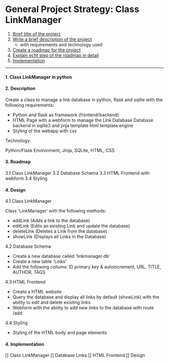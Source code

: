 # General Project Strategy: Class LinkManager

1. [Brief title of the project](#1-class-linkmanager-in-python)
2. [Write a brief description of the project](#2-description)
    - with requirements and technology used
3. [Create a roadmap for the project](#3-roadmap)
4. [Explain echt step of the roadmap in detail](#4-design)
5. [Implementation](#4-implementation)

---

#### 1. Class LinkManager in python

#### 2. Description

Create a class to manage a link database in python, flask and sqlite
with the following requirements:

- Python and flask as framework (frontend/backend)
- HTML Page with a webform to manage the Link Database
    Database backend in sqlite3 and jinja template html 
    template engine
- Styling of the webapp with css

Technology:

Python/Flask Environment, Jinja, SQLite, HTML, CSS

#### 3. Roadmap

3.1 Class LinkManager 
3.2 Database Schema
3.3 HTML Frontend with webform
3.4 Styling

#### 4. Design

4.1 Class LinkManager

Class 'LinkManager' with the following methods:

- addLink (Adds a link to the database)
- editLink (Edits an existing Link and update the database)
- deleteLink (Deletes a Link from the database)
- showLink (Displays all Links in the Database)

4.2 Database Schema

- Create a new database called 'linkmanager.db'
- Create a new table 'Links'
- Add the following collums: ID primary key & autoincrement, URL, TITLE, AUTHOR, TAGS

4.3 HTML Frontend 

- Create a HTML website
- Query the database and display all links by default (showLink)
  with the ability to edit and delete  existing links
- Webform with the ability to add new links to the database
  with route /add

4.4 Styling
- Styling of the HTML body and page elements

#### 4. Implementation

[] Class LinkManager
[] Database Links
[] HTML Frontend
[] Design